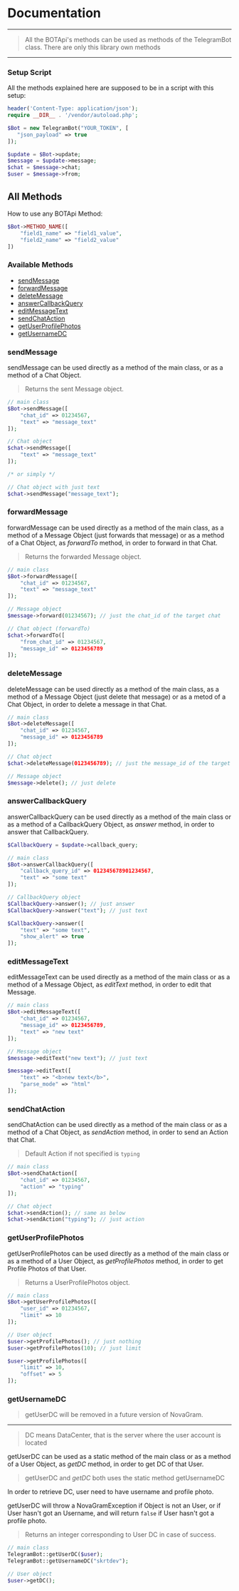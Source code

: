 # Documentation
--------
> All the BOTApi's methods can be used as methods of the TelegramBot class.
> There are only this library own methods
--------

### Setup Script
All the methods explained here are supposed to be in a script with this setup:
```php
header('Content-Type: application/json');
require __DIR__ . '/vendor/autoload.php';

$Bot = new TelegramBot("YOUR_TOKEN", [
   "json_payload" => true
]);

$update = $Bot->update;
$message = $update->message;
$chat = $message->chat;
$user = $message->from;
```

## All Methods
How to use any BOTApi Method:
```php
$Bot->METHOD_NAME([
    "field1_name" => "field1_value",
    "field2_name" => "field2_value"
])
```

### Available Methods
   * [sendMessage](#sendMessage)
   * [forwardMessage](#forwardMessage)
   * [deleteMessage](#deleteMessage)
   * [answerCallbackQuery](#answerCallbackQuery)
   * [editMessageText](#editMessageText)
   * [sendChatAction](#sendChatAction)
   * [getUserProfilePhotos](#getUserProfilePhotos)
   * [getUsernameDC](#getUsernameDC)


### sendMessage
sendMessage can be used directly as a method of the main class, or as a method of a Chat Object.

> Returns the sent Message object.

```php
// main class
$Bot->sendMessage([
    "chat_id" => 01234567,
    "text" => "message_text"
]);

// Chat object
$chat->sendMessage([
    "text" => "message_text"
]);

/* or simply */

// Chat object with just text
$chat->sendMessage("message_text");
```

### forwardMessage
forwardMessage can be used directly as a method of the main class, as a method of a Message Object (just forwards that message) or as a method of a Chat Object, as _forwardTo_ method, in order to forward in that Chat.

> Returns the forwarded Message object.

```php
// main class
$Bot->forwardMessage([
    "chat_id" => 01234567,
    "text" => "message_text"
]);

// Message object
$message->forward(01234567); // just the chat_id of the target chat

// Chat object (forwardTo)
$chat->forwardTo([
    "from_chat_id" => 01234567,
    "message_id" => 0123456789
]);
```

### deleteMessage
deleteMessage can be used directly as a method of the main class, as a method of a Message Object (just delete that message) or as a metod of a Chat Object, in order to delete a message in that Chat.

```php
// main class
$Bot->deleteMessage([
    "chat_id" => 01234567,
    "message_id" => 0123456789
]);

// Chat object
$chat->deleteMessage(0123456789); // just the message_id of the target message

// Message object
$message->delete(); // just delete
```

### answerCallbackQuery
answerCallbackQuery can be used directly as a method of the main class or as a method of a CallbackQuery Object, as _answer_ method, in order to answer that CallbackQuery.

```php
$CallbackQuery = $update->callback_query;

// main class
$Bot->answerCallbackQuery([
    "callback_query_id" => 012345678901234567,
    "text" => "some text"
]);

// CallbackQuery object
$CallbackQuery->answer(); // just answer
$CallbackQuery->answer("text"); // just text

$CallbackQuery->answer([
    "text" => "some text",
    "show_alert" => true
]);
```

### editMessageText
editMessageText can be used directly as a method of the main class or as a method of a Message Object, as _editText_ method, in order to edit that Message.

```php
// main class
$Bot->editMessageText([
    "chat_id" => 01234567,
    "message_id" => 0123456789,
    "text" => "new text"
]);

// Message object
$message->editText("new text"); // just text

$message->editText([
    "text" => "<b>new text</b>",
    "parse_mode" => "html"
]);
```

### sendChatAction
sendChatAction can be used directly as a method of the main class or as a method of a Chat Object, as _sendAction_ method, in order to send an Action that Chat.
> Default Action if not specified is `typing`
```php
// main class
$Bot->sendChatAction([
    "chat_id" => 01234567,
    "action" => "typing"
]);

// Chat object
$chat->sendAction(); // same as below
$chat->sendAction("typing"); // just action
```

### getUserProfilePhotos
getUserProfilePhotos can be used directly as a method of the main class or as a method of a User Object, as _getProfilePhotos_ method, in order to get Profile Photos of that User.

> Returns a UserProfilePhotos object.

```php
// main class
$Bot->getUserProfilePhotos([
    "user_id" => 01234567,
    "limit" => 10
]);

// User object
$user->getProfilePhotos(); // just nothing
$user->getProfilePhotos(10); // just limit

$user->getProfilePhotos([
    "limit" => 10,
    "offset" => 5
]);
```

### getUsernameDC
> getUserDC will be removed in a future version of NovaGram.
--------


> DC means DataCenter, that is the server where the user account is located

getUserDC can be used as a static method of the main class or as a method of a User Object, as _getDC_ method, in order to get DC of that User.

> getUserDC and _getDC_ both uses the static method getUsernameDC

In order to retrieve DC, user need to have username and profile photo.

getUserDC will throw a NovaGramException if Object is not an User, or if User hasn't got an Username, and will return `false` if User hasn't got a profile photo.

> Returns an integer corresponding to User DC in case of success.

```php
// main class
TelegramBot::getUserDC($user);
TelegramBot::getUsernameDC("skrtdev");

// User object
$user->getDC();
```
